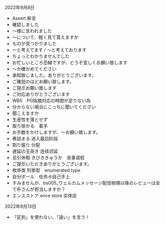 2022年9月8日
- Assert 断言
- 確認しました
- ～様に言われました
- ～について、軽く見て貰えますか
- ものが見つかりました
- ～と考えてます / ～と考えております
- ちょっとわかりませんでした
- お忙しいところ恐縮ですが、どうぞ宜しくお願い致します
- ～か確かめてください
- 承知致しました。ありがとうございます。
- ご確認のほどお願い致します。
- ご提示お願い致します
- ご対応ありがとうございます
- WBS　PG指摘対応の時間が足りない為
- 分からない場合にこっちに聞いてください
- 聞こえますか
- 生産性を落とせず
- 取り掛かる　着手
- お手数をかけしますが、～お願い致します。
- 煮詰まる 进入最后阶段
- 割り振り 分配
- 遅延の玉突き 连续迟延 
- 忌引休暇 きびききゅうか　丧事请假
- ご提示いただきありがとうございます。
- 枚举类 列挙型　enumerated type
- 自分ボール　任务卡自己手上
- すみませんが、bs005_ウェルカムメッセージ配信物理以降のレビューは全て朴さんが担当しますか？
- エンスストア ence store 实体店

2022年9月13日
- 「区別」を使わない、「違い」を言う！

